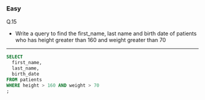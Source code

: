 ### Easy  
Q.15  
* Write a query to find the first_name, last name and birth date of patients who has height greater than 160 and weight greater than 70

---
```SQL
SELECT
  first_name,
  last_name,
  birth_date
FROM patients
WHERE height > 160 AND weight > 70
;
```
